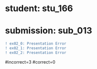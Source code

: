 # student: stu_166
# submission: sub_013

```diff
! ex02_0: Presentation Error
! ex02_1: Presentation Error
! ex02_2: Presentation Error
```
#incorrect=3
#correct=0
